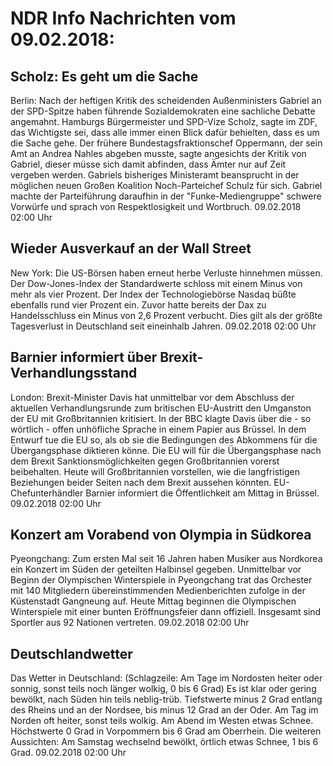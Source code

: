 # NDR Info Nachrichten vom 09.02.2018:


## Scholz: Es geht um die Sache
Berlin: Nach der heftigen Kritik des scheidenden Außenministers Gabriel an der SPD-Spitze haben führende Sozialdemokraten eine sachliche Debatte angemahnt. Hamburgs Bürgermeister und SPD-Vize Scholz, sagte im ZDF, das Wichtigste sei, dass alle immer einen Blick dafür behielten, dass es um die Sache gehe. Der frühere Bundestagsfraktionschef Oppermann, der sein Amt an Andrea Nahles abgeben musste, sagte angesichts der Kritik von Gabriel, dieser müsse sich damit abfinden, dass Ämter nur auf Zeit vergeben werden. Gabriels bisheriges Ministeramt beansprucht in der möglichen neuen Großen Koalition Noch-Parteichef Schulz für sich. Gabriel machte der Parteiführung daraufhin in der "Funke-Mediengruppe" schwere Vorwürfe und sprach von Respektlosigkeit und Wortbruch. 09.02.2018 02:00 Uhr 

## Wieder Ausverkauf an der Wall Street
New York: Die US-Börsen haben erneut herbe Verluste hinnehmen müssen. Der Dow-Jones-Index der Standardwerte schloss mit einem Minus von mehr als vier Prozent. Der Index der Technologiebörse Nasdaq büßte ebenfalls rund vier Prozent ein. Zuvor hatte bereits der Dax zu Handelsschluss ein Minus von 2,6 Prozent verbucht. Dies gilt als der größte Tagesverlust in Deutschland seit eineinhalb Jahren. 09.02.2018 02:00 Uhr 

## Barnier informiert über Brexit-Verhandlungsstand
London: Brexit-Minister Davis hat unmittelbar vor dem Abschluss der aktuellen Verhandlungsrunde zum britischen EU-Austritt den Umganston der EU mit Großbritannien kritisiert. In der BBC klagte Davis über die - so wörtlich - offen unhöfliche Sprache in einem Papier aus Brüssel. In dem Entwurf tue die EU so, als ob sie die Bedingungen des Abkommens für die Übergangsphase diktieren könne. Die EU will für die Übergangsphase nach dem Brexit Sanktionsmöglichkeiten gegen Großbritannien vorerst beibehalten. Heute will Großbritannien vorstellen, wie die langfristigen Beziehungen beider Seiten nach dem Brexit aussehen könnten. EU-Chefunterhändler Barnier informiert die Öffentlichkeit am Mittag in Brüssel. 09.02.2018 02:00 Uhr 

## Konzert am Vorabend von Olympia in Südkorea
Pyeongchang: Zum ersten Mal seit 16 Jahren haben Musiker aus Nordkorea ein Konzert im Süden der geteilten Halbinsel gegeben. Unmittelbar vor Beginn der Olympischen Winterspiele in Pyeongchang trat das Orchester mit 140 Mitgliedern übereinstimmenden Medienberichten zufolge in der Küstenstadt Gangneung auf. Heute Mittag beginnen die Olympischen Winterspiele mit einer bunten Eröffnungsfeier dann offiziell. Insgesamt sind Sportler aus 92 Nationen vertreten. 09.02.2018 02:00 Uhr 

## Deutschlandwetter
Das Wetter in Deutschland:
(Schlagzeile: Am Tage im Nordosten heiter oder sonnig, sonst teils noch länger wolkig, 0 bis 6 Grad) Es ist klar oder gering bewölkt, nach Süden hin teils neblig-trüb. Tiefstwerte minus 2 Grad entlang des Rheins und an der Nordsee, bis minus 12 Grad an der Oder. Am Tag im Norden oft heiter, sonst teils wolkig. Am Abend im Westen etwas Schnee. Höchstwerte 0 Grad in Vorpommern bis 6 Grad am Oberrhein. Die weiteren Aussichten: Am Samstag wechselnd bewölkt, örtlich etwas Schnee, 1 bis 6 Grad. 09.02.2018 02:00 Uhr 
